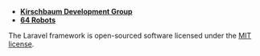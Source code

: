 
- **[Kirschbaum Development Group](https://kirschbaumdevelopment.com)**
- **[64 Robots](https://64robots.com)**


The Laravel framework is open-sourced software licensed under the [MIT license](https://opensource.org/licenses/MIT).
